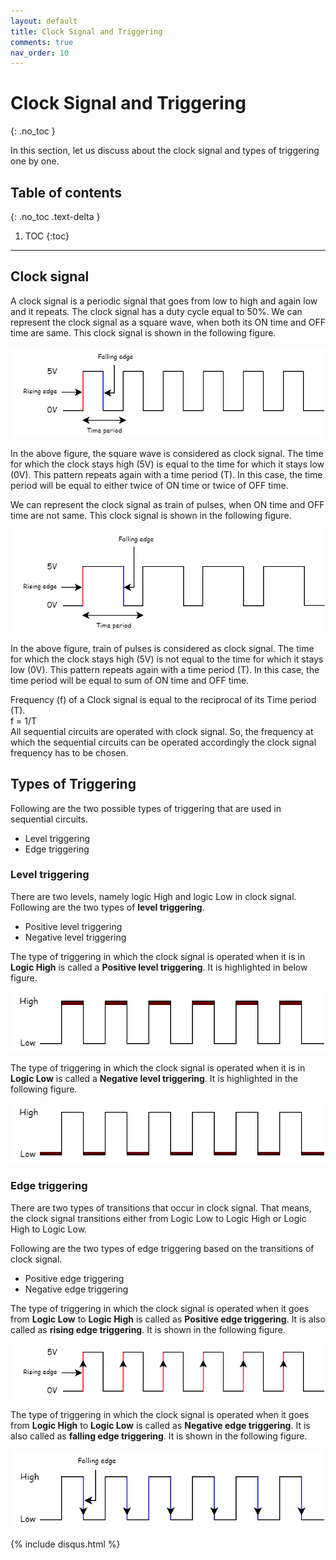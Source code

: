 ```yaml
---
layout: default
title: Clock Signal and Triggering
comments: true
nav_order: 10
---
```


# Clock Signal and Triggering
{: .no_toc }

In this section, let us discuss about the clock signal and types of triggering one by one.

## Table of contents
{: .no_toc .text-delta }

1. TOC
{:toc}

---


## Clock signal

A clock signal is a periodic signal that goes from low to high and again low and it repeats.
The clock signal has a duty cycle equal to 50%.
We can represent the clock signal as a square wave, when both its ON time and OFF time are same. 
This clock signal is shown in the following figure.

<div style="text-align:center"><img src="../assets/images/clock_signal.png" /></div>

In the above figure, the square wave is considered as clock signal. The time for which the clock stays high (5V) is equal to the time for which it stays low (0V). This pattern repeats again with a time period (T). In this case, the time period will be equal to either twice of ON time or twice of OFF time.

We can represent the clock signal as train of pulses, when ON time and OFF time are not same. This clock signal is shown in the following figure.

<div style="text-align:center"><img src="../assets/images/train_of_pulses.png" /></div>

In the above figure, train of pulses is considered as clock signal. The time for which the clock stays high (5V) is not equal to the time for which it stays low (0V). This pattern repeats again with a time period (T). In this case, the time period will be equal to sum of ON time and OFF time.

Frequency (f) of a Clock signal is equal to the reciprocal of its Time period (T).
<br> f = 1/T </br>
All sequential circuits are operated with clock signal. So, the frequency at which the sequential circuits can be operated accordingly the clock signal frequency has to be chosen.

## Types of Triggering

Following are the two possible types of triggering that are used in sequential circuits.

* Level triggering
* Edge triggering

### Level triggering

There are two levels, namely logic High and logic Low in clock signal. Following are the two types of **level triggering**.

* Positive level triggering
* Negative level triggering

The type of triggering in which the clock signal is operated when it is in **Logic High** is called a **Positive level triggering**. It is highlighted in below figure.
<div style="text-align:center"><img src="../assets/images/level_triggering.png" /></div>

The type of triggering in which the clock signal is operated when it is in **Logic Low** is called a **Negative level triggering**. It is highlighted in the following figure.

<div style="text-align:center"><img src="../assets/images/negative_level_triggering.png" /></div>

### Edge triggering

There are two types of transitions that occur in clock signal. That means, the clock signal transitions either from Logic Low to Logic High or Logic High to Logic Low.

Following are the two types of edge triggering based on the transitions of clock signal.

* Positive edge triggering
* Negative edge triggering

The type of triggering in which the clock signal is operated when it goes from **Logic Low** to **Logic High** is called as **Positive edge triggering**. It is also called as **rising edge triggering**. It is shown in the following figure.

<div style="text-align:center"><img src="../assets/images/positive_edge_triggering.png" /></div>


The type of triggering in which the clock signal is operated when it goes from **Logic High** to **Logic Low** is called as **Negative edge triggering**. It is also called as **falling edge triggering**. It is shown in the following figure.

<div style="text-align:center"><img src="../assets/images/negative_edge_triggering.png" /></div>


{% include disqus.html %}
